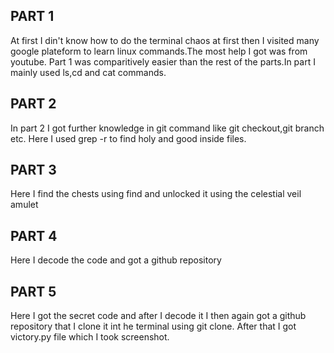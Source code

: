 ## PART 1
At first I din't know how to do the terminal chaos at first then I visited many google plateform to learn linux commands.The most help I got was from youtube.
Part 1 was comparitively easier than the rest of the parts.In part I mainly used ls,cd and cat commands.

## PART 2
In part 2 I got further knowledge in git command like git checkout,git branch etc.
Here I used grep -r to find holy and good inside files.

## PART 3
Here I find the chests using find and unlocked it using the celestial veil amulet

## PART 4
Here I decode the code and got a github repository

## PART 5
Here I got the secret code and after I decode it I then again got a github repository that I clone it int he terminal using git clone.
After that I got victory.py file which I took screenshot.

